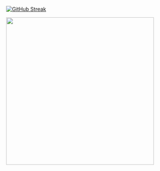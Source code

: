 
              
[![GitHub Streak](https://github-readme-streak-stats.herokuapp.com?user=x86byte&theme=onedark-duo&hide_border=true&border_radius=5&short_numbers=true&date_format=j%2Fn%5B%2FY%5D)](https://git.io/streak-stats)

   <img src="https://github-readme-stats.vercel.app/api?username=x86byte&show_icons=true&theme=ADD_THEME_HERE" width="400">
